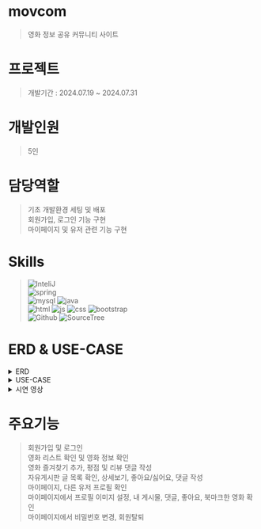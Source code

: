 # movcom
> 영화 정보 공유 커뮤니티 사이트


# 프로젝트
> 개발기간 : 2024.07.19 ~ 2024.07.31

# 개발인원
> 5인

# 담당역할
> 기초 개발환경 세팅 및 배포<br>
> 회원가입, 로그인 기능 구현<br>
> 마이페이지 및 유저 관련 기능 구현<br>

# Skills
>![InteliJ](https://img.shields.io/badge/IntelliJ_IDEA-000000.svg?style=for-the-badge&logo=intellij-idea&logoColor=white)<br>
>![spring](https://img.shields.io/badge/Spring-6DB33F?style=for-the-badge&logo=spring&logoColor=white)<br>
>![mysql](https://img.shields.io/badge/MySQL-00000F?style=for-the-badge&logo=mysql&logoColor=white)
>![java](https://img.shields.io/badge/Java-ED8B00?style=for-the-badge&logo=openjdk&logoColor=white)<br>
>![html](https://img.shields.io/badge/HTML5-E34F26?style=for-the-badge&logo=html5&logoColor=white)
![js](https://img.shields.io/badge/JavaScript-F7DF1E?style=for-the-badge&logo=JavaScript&logoColor=white)
![css](https://img.shields.io/badge/CSS3-1572B6?style=for-the-badge&logo=css3&logoColor=white)
![bootstrap](    https://img.shields.io/badge/Bootstrap-563D7C?style=for-the-badge&logo=bootstrap&logoColor=white)<br>
![Github](https://img.shields.io/badge/GitHub-100000?style=for-the-badge&logo=github&logoColor=white)
![SourceTree](https://img.shields.io/badge/Sourcetree-0052CC?style=for-the-badge&logo=Sourcetree&logoColor=white)

# ERD & USE-CASE
<details>
<summary>ERD</summary>
<img src="ERD.png" alt="ERD" />
</details>
<details>
<summary>USE-CASE</summary>
<img src="UseCase.png" alt="USE-CASE" />
</details>
<details>
<summary>시연 영상</summary>
<a href="https://youtu.be/gtxqIVDP1Pk">영상 링크(YouTube)</a>
</details>

# 주요기능
> 회원가입 및 로그인<br>
> 영화 리스트 확인 및 영화 정보 확인<br>
> 영화 즐겨찾기 추가, 평점 및 리뷰 댓글 작성<br>
> 자유게시판 글 목록 확인, 상세보기, 좋아요/싫어요, 댓글 작성<br>
> 마이페이지, 다른 유저 프로필 확인<br>
> 마이페이지에서 프로필 이미지 설정, 내 게시물, 댓글, 좋아요, 북마크한 영화 확인<br>
> 마이페이지에서 비밀번호 변경, 회원탈퇴<br>
